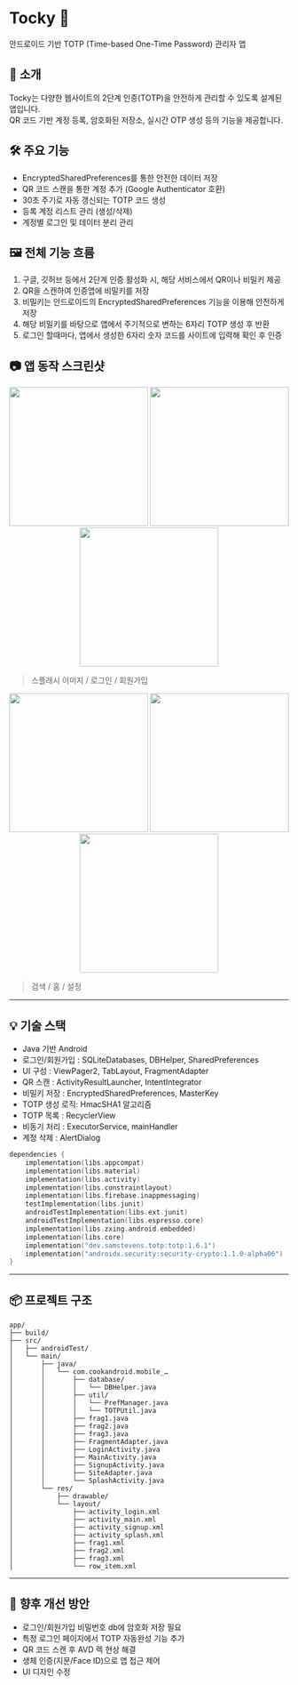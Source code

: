 # Tocky 🔐  
안드로이드 기반 TOTP (Time-based One-Time Password) 관리자 앱

## 📱 소개
Tocky는 다양한 웹사이트의 2단계 인증(TOTP)을 안전하게 관리할 수 있도록 설계된 앱입니다.  
QR 코드 기반 계정 등록, 암호화된 저장소, 실시간 OTP 생성 등의 기능을 제공합니다.

## 🛠 주요 기능
- EncryptedSharedPreferences를 통한 안전한 데이터 저장
- QR 코드 스캔을 통한 계정 추가 (Google Authenticator 호환)
- 30초 주기로 자동 갱신되는 TOTP 코드 생성
- 등록 계정 리스트 관리 (생성/삭제)
- 계정별 로그인 및 데이터 분리 관리

## 🖼 전체 기능 흐름

1. 구글, 깃허브 등에서 2단계 인증 활성화 시, 해당 서비스에서 QR이나 비밀키 제공
1. QR을 스캔하여 인증앱에 비밀키를 저장
1. 비밀키는 안드로이드의 EncryptedSharedPreferences 기능을 이용해 안전하게 저장
1. 해당 비밀키를 바탕으로 앱에서 주기적으로 변하는 6자리 TOTP 생성 후 반환
1. 로그인 할때마다, 앱에서 생성한 6자리 숫자 코드를 사이트에 입력해 확인 후 인증

## 📷 앱 동작 스크린샷
<p align="center">
  <img src="img/splash_image.png" width="250">
  <img src="img/login.png" width="250">
  <img src="img/signup.png" width="250">
</p>

> 스플래시 이미지 / 로그인 / 회원가입

<p align="center">
  <img src="img/tab_search.png" width="250">
  <img src="img/tab_home.png" width="250">
  <img src="img/tab_settings.png" width="250">
</p>

> 검색 / 홈 / 설정

---

## 💡 기술 스택
- Java 기반 Android
- 로그인/회원가입 : SQLiteDatabases, DBHelper, SharedPreferences
- UI 구성 : ViewPager2, TabLayout, FragmentAdapter
- QR 스캔 : ActivityResultLauncher, IntentIntegrator
- 비밀키 저장 : EncryptedSharedPreferences, MasterKey
- TOTP 생성 로직: HmacSHA1 알고리즘
- TOTP 목록 : RecyclerView
- 비동기 처리 : ExecutorService, mainHandler
- 계정 삭제 : AlertDialog

```kotlin
dependencies {  
    implementation(libs.appcompat)  
    implementation(libs.material)  
    implementation(libs.activity)  
    implementation(libs.constraintlayout)  
    implementation(libs.firebase.inappmessaging)  
    testImplementation(libs.junit)  
    androidTestImplementation(libs.ext.junit)  
    androidTestImplementation(libs.espresso.core)  
    implementation(libs.zxing.android.embedded)  
    implementation(libs.core)  
    implementation("dev.samstevens.totp:totp:1.6.1")  
    implementation("androidx.security:security-crypto:1.1.0-alpha06")  
}
```

---

## 📦 프로젝트 구조
```
app/
├── build/
├── src/
│   ├── androidTest/
│   └── main/
│       ├── java/
│       │   └── com.cookandroid.mobile_…
│       │       ├── database/
│       │       │   └── DBHelper.java
│       │       ├── util/
│       │       │   └── PrefManager.java
│       │       │   └── TOTPUtil.java
│       │       ├── frag1.java
│       │       ├── frag2.java
│       │       ├── frag3.java
│       │       ├── FragmentAdapter.java
│       │       ├── LoginActivity.java
│       │       ├── MainActivity.java
│       │       ├── SignupActivity.java
│       │       ├── SiteAdapter.java
│       │       └── SplashActivity.java
│       └── res/
│           ├── drawable/
│           └── layout/
│               ├── activity_login.xml
│               ├── activity_main.xml
│               ├── activity_signup.xml
│               ├── activity_splash.xml
│               ├── frag1.xml
│               ├── frag2.xml
│               ├── frag3.xml
│               └── row_item.xml
```
---

## 🚀 향후 개선 방안
- 로그인/회원가입 비밀번호 db에 암호화 저장 필요
- 특정 로그인 페이지에서 TOTP 자동완성 기능 추가
- QR 코드 스캔 후 AVD 렉 현상 해결
- 생체 인증(지문/Face ID)으로 앱 접근 제어
- UI 디자인 수정
